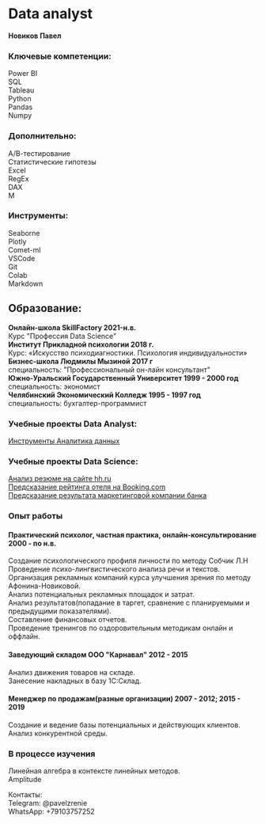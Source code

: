 # Data analyst
**Новиков Павел**
### Ключевые компетенции:
Power BI  
SQL  
Tableau  
Python   
Pandas   
Numpy   
### Дополнительно:  
А/В-тестирование  
Статистические гипотезы     
Excel     
RegEx       
DAX  
M  
### Инструменты:  
Seaborne  
Plotly   
Comet-ml  
VSCode  
Git  
Colab  
Markdown 
## Образование:
**Онлайн-школа SkillFactory 2021-н.в.**     
Курс "Профессия Data Science"  
**Институт Прикладной психологии 2018 г.**    
Курс: «Искусство психодиагностики. Психология индивидуальности»    
**Бизнес-школа Людмилы Мызиной 2017 г**  
специальность: "Профессиональный он-лайн консультант"  
**Южно-Уральский Государственный Университет 1999 - 2000 год**   
специальность: экономист    
**Челябинский Экономический Колледж  1995 - 1997 год**  
специальность: бухгалтер-программист  
### Учебные проекты Data Analyst:  
[Инструменты Аналитика данных](https://github.com/PavelNovikov888/practical_work/tree/master/%D0%98%D0%BD%D1%81%D1%82%D1%80%D1%83%D0%BC%D0%B5%D0%BD%D1%82%D1%8B%20%D0%90%D0%BD%D0%B0%D0%BB%D0%B8%D1%82%D0%B8%D0%BA%D0%B0%20%D0%B4%D0%B0%D0%BD%D0%BD%D1%8B%D1%85)  
### Учебные проекты Data Science:  
[Анализ резюме на сайте hh.ru](https://github.com/PavelNovikov888/practical_work/tree/master/%D0%90%D0%BD%D0%B0%D0%BB%D0%B8%D0%B7%20%D1%80%D0%B5%D0%B7%D1%8E%D0%BC%D0%B5%20%D0%BD%D0%B0%20hh.ru)  
[Предсказание рейтинга отеля на Booking.com](https://github.com/PavelNovikov888/practical_work/tree/master/%20%D0%9F%D1%80%D0%B5%D0%B4%D1%81%D0%BA%D0%B0%D0%B7%D0%B0%D0%BD%D0%B8%D0%B5%20%D1%80%D0%B5%D0%B9%D1%82%D0%B8%D0%BD%D0%B3%D0%B0%20%D0%BE%D1%82%D0%B5%D0%BB%D1%8F%20%D0%BD%D0%B0%20Booking.com)  
[Предсказание результата маркетинговой компании банка](https://github.com/PavelNovikov888/practical_work/tree/master/%D0%9F%D1%80%D0%B5%D0%B4%D1%81%D0%BA%D0%B0%D0%B7%D0%B0%D0%BD%D0%B8%D0%B5%20%D1%80%D0%B5%D0%B7%D1%83%D0%BB%D1%8C%D1%82%D0%B0%D1%82%D0%B0%20%D0%BC%D0%B0%D1%80%D0%BA%D0%B5%D1%82%D0%B8%D0%BD%D0%B3%D0%BE%D0%B2%D0%BE%D0%B9%20%D0%BA%D0%BE%D0%BC%D0%BF%D0%B0%D0%BD%D0%B8%D0%B8%20%D0%B1%D0%B0%D0%BD%D0%BA%D0%B0)
### Опыт работы  
#### Практический психолог, частная практика, онлайн-консультирование 2000 - по н.в. 
Создание психологического профиля личности по методу Собчик Л.Н       
Проведение психо-лингвистического анализа речи и текстов.      
Организация рекламных компаний курса улучшения зрения по методу Афонина-Новиковой.       
Анализ потенциальных рекламных площадок и затрат.    
Анализ результатов(попадание в таргет, сравнение с планируемыми и предыдущими показателями).   
Составление финансовых отчетов.  
Проведение тренингов по оздоровительным методикам онлайн и оффлайн.   
#### Заведующий складом ООО "Карнавал" 2012 - 2015
Анализ движения товаров на складе.  
Занесение накладных в базу 1С:Склад.  
#### Менеджер по продажам(разные организации) 2007 - 2012; 2015 - 2019
Создание и ведение базы потенциальных и действующих клиентов.   
Анализ конкурентной среды.
### В процессе изучения  
Линейная алгебра в контексте линейных методов.   
Amplitude

Контакты:  
Telegram: @pavelzrenie  
WhatsApp: +79103757252

 

